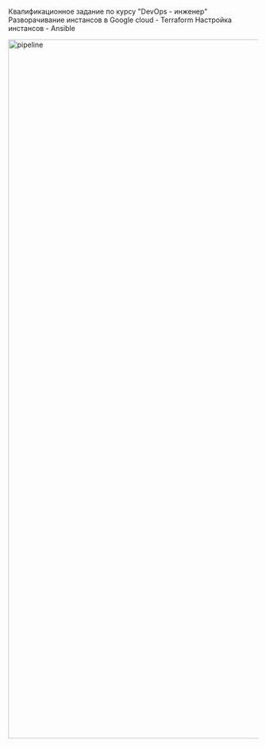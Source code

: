 Квалификационное задание по курсу "DevOps - инженер"
Разворачивание инстансов в Google cloud - Terraform
Настройка инстансов - Ansible

<img width="2553" height="1409" alt="pipeline" src="https://github.com/user-attachments/assets/1d062056-1b7f-4772-9b50-bc047fc307df" />

